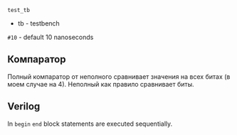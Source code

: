 `test_tb`
* tb - testbench

`#10` - default 10 nanoseconds

## Компаратор

Полный компаратор от неполного сравнивает значения на всех битах (в моем случае на 4). Неполный как правило сравнивает биты.

## Verilog

In `begin` `end` block statements are executed sequentially.
